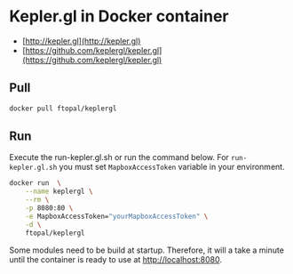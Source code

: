 # Kepler.gl in Docker container

* [http://kepler.gl](http://kepler.gl)
* [https://github.com/keplergl/kepler.gl](https://github.com/keplergl/kepler.gl)

## Pull

```bash
docker pull ftopal/keplergl
```

## Run

Execute the run-kepler.gl.sh or run the command below. For `run-kepler.gl.sh` you must set `MapboxAccessToken` variable
in your environment. 

```bash
docker run  \
    --name keplergl \
    --rm \
    -p 8080:80 \
	-e MapboxAccessToken="yourMapboxAccessToken" \
    -d \
    ftopal/keplergl
```

Some modules need to be build at startup. Therefore, it will a take a minute until the container is ready to use
at [http://localhost:8080](http://localhost:8080).
